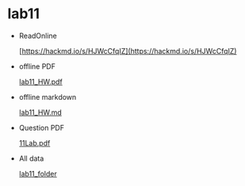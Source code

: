 # lab11

* ReadOnline

    [https://hackmd.io/s/HJWcCfqIZ](https://hackmd.io/s/HJWcCfqIZ)

* offline PDF

    [lab11_HW.pdf](https://github.com/linnil1/Lab304_2017summer/blob/master/lab11/lab11_HW.pdf)

* offline markdown

    [lab11_HW.md](https://github.com/linnil1/Lab304_2017summer/blob/master/lab11/lab11_HW.md)

* Question PDF

    [11Lab.pdf](https://github.com/linnil1/Lab304_2017summer/blob/master/lab11/11Lab.pdf)

* All data

    [lab11_folder](https://github.com/linnil1/Lab304_2017summer/tree/master/lab11)
